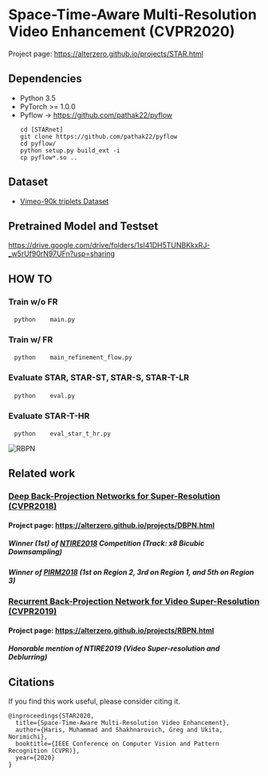 # Space-Time-Aware Multi-Resolution Video Enhancement (CVPR2020)

Project page: https://alterzero.github.io/projects/STAR.html

## Dependencies
* Python 3.5
* PyTorch >= 1.0.0
* Pyflow -> https://github.com/pathak22/pyflow
  ```Shell
  cd [STARnet]
  git clone https://github.com/pathak22/pyflow
  cd pyflow/
  python setup.py build_ext -i
  cp pyflow*.so ..
  ```

## Dataset
* [Vimeo-90k triplets Dataset](http://toflow.csail.mit.edu)

## Pretrained Model and Testset
https://drive.google.com/drive/folders/1sI41DH5TUNBKkxRJ-_w5rUf90rN97UFn?usp=sharing

## HOW TO
### Train w/o FR
    ```python
    main.py
    ```
### Train w/ FR
    ```python
    main_refinement_flow.py
    ```

### Evaluate STAR, STAR-ST, STAR-S, STAR-T-LR
    ```python
    eval.py
    ```
### Evaluate STAR-T-HR
    ```python
    eval_star_t_hr.py
    ```

![RBPN](https://alterzero.github.io/projects/STAR2.png)

## Related work
### [Deep Back-Projection Networks for Super-Resolution (CVPR2018)](https://github.com/alterzero/DBPN-Pytorch)
#### Project page: https://alterzero.github.io/projects/DBPN.html
##### Winner (1st) of [NTIRE2018](http://openaccess.thecvf.com/content_cvpr_2018_workshops/papers/w13/Timofte_NTIRE_2018_Challenge_CVPR_2018_paper.pdf) Competition (Track: x8 Bicubic Downsampling)
##### Winner of [PIRM2018](https://arxiv.org/pdf/1809.07517.pdf) (1st on Region 2, 3rd on Region 1, and 5th on Region 3)
### [Recurrent Back-Projection Network for Video Super-Resolution (CVPR2019)](https://github.com/alterzero/RBPN-PyTorch)
#### Project page: https://alterzero.github.io/projects/RBPN.html
##### Honorable mention of NTIRE2019 (Video Super-resolution and Deblurring)

## Citations
If you find this work useful, please consider citing it.
```
@inproceedings{STAR2020,
  title={Space-Time-Aware Multi-Resolution Video Enhancement},
  author={Haris, Muhammad and Shakhnarovich, Greg and Ukita, Norimichi},
  booktitle={IEEE Conference on Computer Vision and Pattern Recognition (CVPR)},
  year={2020}
}
```
